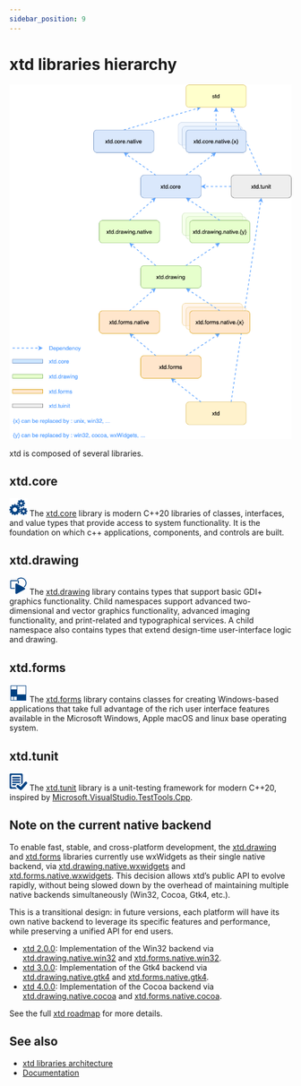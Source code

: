```yaml
---
sidebar_position: 9
---
```


# xtd libraries hierarchy

[![libraries_img](/pictures/hierarchy.png)](/docs/documentation/Guides/Overview/Libraries/architecture)

xtd is composed of several libraries.

## xtd.core

[![core](/pictures/xtd.core.png)](https://gammasoft71.github.io/xtd/reference_guides/latest/group__xtd__core.html)
The [xtd.core](https://gammasoft71.github.io/xtd/reference_guides/latest/group__xtd__core.html) library is modern C++20 libraries of classes, interfaces, and value types that provide access to system functionality. It is the foundation on which c++ applications, components, and controls are built.

## xtd.drawing

[![drawing](/pictures/xtd.drawing.png)](https://gammasoft71.github.io/xtd/reference_guides/latest/group__xtd__drawing.html)
The [xtd.drawing](https://gammasoft71.github.io/xtd/reference_guides/latest/group__xtd__drawing.html) library contains types that support basic GDI+ graphics functionality. Child namespaces support advanced two-dimensional and vector graphics functionality, advanced imaging functionality, and print-related and typographical services. A child namespace also contains types that extend design-time user-interface logic and drawing.

## xtd.forms

[![forms](/pictures/xtd.forms.png)](https://gammasoft71.github.io/xtd/reference_guides/latest/group__xtd__forms.html)
The [xtd.forms](https://gammasoft71.github.io/xtd/reference_guides/latest/group__xtd__forms.html) library contains classes for creating Windows-based applications that take full advantage of the rich user interface features available in the Microsoft Windows, Apple macOS and linux base operating system.

## xtd.tunit

[![tunit](/pictures/xtd.tunit.png)](https://gammasoft71.github.io/xtd/reference_guides/latest/group__xtd__tunit.html)
The [xtd.tunit](https://gammasoft71.github.io/xtd/reference_guides/latest/group__xtd__tunit.html) library is a unit-testing framework for modern C++20, inspired by [Microsoft.VisualStudio.TestTools.Cpp](https://docs.microsoft.com/en-us/visualstudio/test/microsoft-visualstudio-testtools-cppunittestframework-api-reference).

## Note on the current native backend

To enable fast, stable, and cross-platform development, the [xtd.drawing](https://gammasoft71.github.io/xtd/reference_guides/latest/group__xtd__drawing.html) and [xtd.forms](https://gammasoft71.github.io/xtd/reference_guides/latest/group__xtd__forms.html) libraries currently use wxWidgets as their single native backend, via [xtd.drawing.native.wxwidgets](https://github.com/gammasoft71/xtd/tree/master/src/xtd.drawing.native.wxwidgets) and [xtd.forms.native.wxwidgets](https://github.com/gammasoft71/xtd/tree/master/src/xtd.forms.native.wxwidgets).
This decision allows xtd’s public API to evolve rapidly, without being slowed down by the overhead of maintaining multiple native backends simultaneously (Win32, Cocoa, Gtk4, etc.).

This is a transitional design: in future versions, each platform will have its own native backend to leverage its specific features and performance, while preserving a unified API for end users.

* [xtd 2.0.0](/docs/documentation/roadmap#release-200-release): Implementation of the Win32 backend via [xtd.drawing.native.win32](https://github.com/gammasoft71/xtd/tree/master/src/xtd.drawing.native.win32) and [xtd.forms.native.win32](https://github.com/gammasoft71/xtd/tree/master/src/xtd.forms.native.win32).
* [xtd 3.0.0](/docs/documentation/roadmap#release-300-release): Implementation of the Gtk4 backend via [xtd.drawing.native.gtk4](https://github.com/gammasoft71/xtd/tree/master/src/xtd.drawing.native.gtk4) and [xtd.forms.native.gtk4](https://github.com/gammasoft71/xtd/tree/master/src/xtd.forms.native.gtk4).
* [xtd 4.0.0](/docs/documentation/roadmap#release-400-release): Implementation of the Cocoa backend via [xtd.drawing.native.cocoa](https://github.com/gammasoft71/xtd/tree/master/src/xtd.drawing.native.cocoa) and [xtd.forms.native.cocoa](https://github.com/gammasoft71/xtd/tree/master/src/xtd.forms.native.cocoa).

See the full [xtd roadmap](/docs/documentation/roadmap) for more details.

## See also

* [xtd libraries architecture](/docs/documentation/Guides/Overview/Libraries/architecture)
* [Documentation](/docs/documentation)
